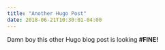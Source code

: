 ```yaml
---
title: "Another Hugo Post"
date: 2018-06-21T10:30:01-04:00
---
```


Damn boy this other Hugo blog post is looking **\#FINE!**
